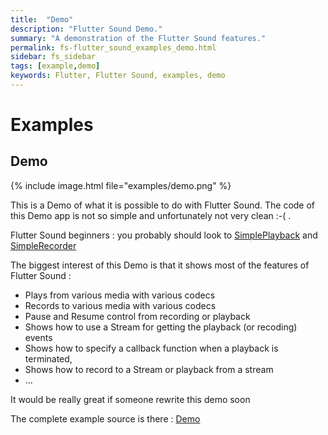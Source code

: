 ```yaml
---
title:  "Demo"
description: "Flutter Sound Demo."
summary: "A demonstration of the Flutter Sound features."
permalink: fs-flutter_sound_examples_demo.html
sidebar: fs_sidebar
tags: [example,demo]
keywords: Flutter, Flutter Sound, examples, demo
---
```

# Examples


## Demo

{% include image.html file="examples/demo.png" %}

This is a Demo of what it is possible to do with Flutter Sound. The code of this Demo app is not so simple and unfortunately not very clean :-\( .

Flutter Sound beginners : you probably should look to [SimplePlayback](./#simpleplayback) and [SimpleRecorder](./#simplerecorder)

The biggest interest of this Demo is that it shows most of the features of Flutter Sound :

* Plays from various media with various codecs
* Records to various media with various codecs
* Pause and Resume control from recording or playback
* Shows how to use a Stream for getting the playback \(or recoding\) events
* Shows how to specify a callback function when a playback is terminated,
* Shows how to record to a Stream or playback from a stream
* ...

It would be really great if someone rewrite this demo soon

The complete example source is there : [Demo](https://github.com/canardoux/flutter_sound/blob/master/flutter_sound/example/lib/demo/demo.dart)
